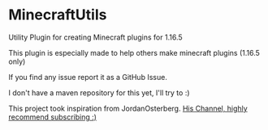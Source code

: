 # MinecraftUtils

Utility Plugin for creating Minecraft plugins for 1.16.5

This plugin is especially made to help others make minecraft plugins (1.16.5 only)

If you find any issue report it as a GitHub Issue.

I don't have a maven repository for this yet, I'll try to :)

This project took inspiration from JordanOsterberg.
[His Channel, highly recommend subscribing :)]

[His Channel, highly recommend subscribing :)]: https://www.youtube.com/c/JordanOsterberg